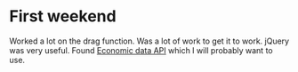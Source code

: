 # First weekend
Worked a lot on the drag function. Was a lot of work to get it to work. jQuery was very useful. 
Found [Economic data API](https://data.oecd.org/api/sdmx-json-documentation/) which I will probably want to use.
